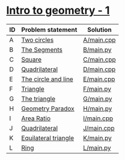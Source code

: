 # [Intro to geometry - 1](https://www.e-olymp.com/ru/contests/8947)



| ID | Problem statement                                                               | Solution                 |
|----|---------------------------------------------------------------------------------|--------------------------|
| A  | [Two circles](https://www.e-olymp.com/en/contests/8947/problems/77331)          | [A/main.cpp](A/main.cpp) |
| B  | [The Segments](https://www.e-olymp.com/en/contests/8947/problems/77332)         | [B/main.py](B/main.py)   |
| C  | [Square](https://www.e-olymp.com/en/contests/8947/problems/77333)               | [C/main.cpp](C/main.cpp) |
| D  | [Quadrilateral](https://www.e-olymp.com/en/contests/8947/problems/77334)        | [D/main.cpp](D/main.cpp) |
| E  | [The circle and line](https://www.e-olymp.com/ru/contests/8947/problems/77335)  | [E/main.cpp](E/main.cpp) |
| F  | [Triangle](https://www.e-olymp.com/en/contests/8947/problems/77336)             | [F/main.py](F/main.py)   |
| G  | [The triangle](https://www.e-olymp.com/en/contests/8947/problems/77337)         | [G/main.py](G/main.py)   |
| H  | [Geometry Paradox](https://www.e-olymp.com/en/contests/8947/problems/77338)     | [H/main.py](H/main.py)   |
| I  | [Area Ratio](https://www.e-olymp.com/en/contests/8947/problems/77339)           | [I/main.cpp](I/main.cpp) |
| J  | [Quadrilateral](https://www.e-olymp.com/en/contests/8947/problems/77340)        | [J/main.cpp](J/main.cpp) |
| K  | [Equilateral triangle](https://www.e-olymp.com/en/contests/8947/problems/77341) | [K/main.py](K/main.py)   |
| L  | [Ring](https://www.e-olymp.com/en/contests/8947/problems/77342)                 | [L/main.py](L/main.py)   |

